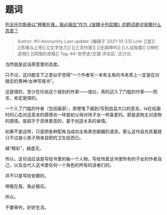# 题词
[列夫托尔斯泰以“伸冤在我，我必报应”作为《安娜卡列尼娜》的题词是对安娜什么态度？](https://www.zhihu.com/question/26606810/answer/2184242445)

> Author: #0-Anonymity
> Last update: [编辑于 2021-10-23]
> Link: [[爱]] [[苦难与上帝]] [[文字张力]] [[三流作家]] [[无病呻吟]] [[人设指南]] [[神的造物]] [[同情的资格]]
> Tag: #4-世界史/文娱
> 评论区:
> 泛讨论:

当然就是这话原意里的态度。

只不过，这问题言下之意似乎觉得“一个作者写一本有主角的书本质上一定是在对暗恋的男神/女神写情书”。

这是错的，至少在托翁这个级别的作家——或曰，真的迈入了门槛的作家——而言，肯定是错的。

一个入了门槛的作者（包括画家），即使笔下画到/写到血盆大口的恶龙，ta在绘画时的心态对这恶龙的感情也一样是如父母对待子女一样喜爱的。那是造物主对造物的感情。是超乎于具体善恶的，基于创造关系的亲情。

如果不是这样，只是把各种配角当成向主角表忠献媚的道具，那么这作品充其量就只不过是小孩子用来自慰的卫生纸而已。

越“精彩”，越虚无。

所以，这句话应该是写给书里的每一个人物，写给怜爱这书里所有的子女的作者自己，以及会代入这书里任何一个角色的所有的读者们的。

并不只是写给安娜的。

伸冤在我，我必报应。

所以，

不要审判，好好生活。
